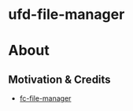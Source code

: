 # ufd-file-manager

# About

## Motivation & Credits

- [fc-file-manager](https://github.com/wx-chevalier/fractal-components/blob/master/fc-file-manager/README.md)

